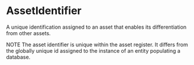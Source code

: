 AssetIdentifier
===========

A unique identification assigned to an asset that enables its differentiation from other assets.

NOTE The asset identifier is unique within the asset register. It differs from the globally unique id assigned to the instance of an entity populating a database.
